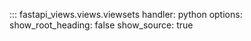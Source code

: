 ::: fastapi_views.views.viewsets
    handler: python
    options:
        show_root_heading: false
        show_source: true